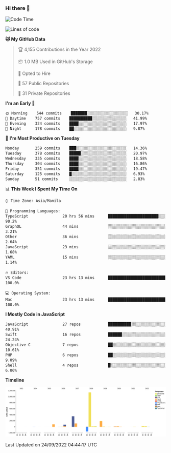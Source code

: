 ### Hi there 👋

<!--START_SECTION:waka-->
![Code Time](http://img.shields.io/badge/Code%20Time-3%2C116%20hrs%202%20mins-blue)

![Lines of code](https://img.shields.io/badge/From%20Hello%20World%20I%27ve%20Written-2%20Million%20lines%20of%20code-blue)

**🐱 My GitHub Data** 

> 🏆 4,155 Contributions in the Year 2022
 > 
> 📦 1.0 MB Used in GitHub's Storage 
 > 
> 💼 Opted to Hire
 > 
> 📜 57 Public Repositories 
 > 
> 🔑 31 Private Repositories  
 > 
**I'm an Early 🐤** 

```text
🌞 Morning    544 commits    ███████░░░░░░░░░░░░░░░░░░   30.17% 
🌆 Daytime    757 commits    ██████████░░░░░░░░░░░░░░░   41.99% 
🌃 Evening    324 commits    ████░░░░░░░░░░░░░░░░░░░░░   17.97% 
🌙 Night      178 commits    ██░░░░░░░░░░░░░░░░░░░░░░░   9.87%

```
📅 **I'm Most Productive on Tuesday** 

```text
Monday       259 commits    ███░░░░░░░░░░░░░░░░░░░░░░   14.36% 
Tuesday      378 commits    █████░░░░░░░░░░░░░░░░░░░░   20.97% 
Wednesday    335 commits    ████░░░░░░░░░░░░░░░░░░░░░   18.58% 
Thursday     304 commits    ████░░░░░░░░░░░░░░░░░░░░░   16.86% 
Friday       351 commits    ████░░░░░░░░░░░░░░░░░░░░░   19.47% 
Saturday     125 commits    █░░░░░░░░░░░░░░░░░░░░░░░░   6.93% 
Sunday       51 commits     ░░░░░░░░░░░░░░░░░░░░░░░░░   2.83%

```


📊 **This Week I Spent My Time On** 

```text
⌚︎ Time Zone: Asia/Manila

💬 Programming Languages: 
TypeScript               20 hrs 56 mins      ██████████████████████░░░   90.2% 
GraphQL                  44 mins             ░░░░░░░░░░░░░░░░░░░░░░░░░   3.21% 
Other                    36 mins             ░░░░░░░░░░░░░░░░░░░░░░░░░   2.64% 
JavaScript               23 mins             ░░░░░░░░░░░░░░░░░░░░░░░░░   1.68% 
YAML                     15 mins             ░░░░░░░░░░░░░░░░░░░░░░░░░   1.14%

🔥 Editors: 
VS Code                  23 hrs 13 mins      █████████████████████████   100.0%

💻 Operating System: 
Mac                      23 hrs 13 mins      █████████████████████████   100.0%

```

**I Mostly Code in JavaScript** 

```text
JavaScript               27 repos            ██████████░░░░░░░░░░░░░░░   40.91% 
Swift                    16 repos            ██████░░░░░░░░░░░░░░░░░░░   24.24% 
Objective-C              7 repos             ██░░░░░░░░░░░░░░░░░░░░░░░   10.61% 
PHP                      6 repos             ██░░░░░░░░░░░░░░░░░░░░░░░   9.09% 
Shell                    4 repos             █░░░░░░░░░░░░░░░░░░░░░░░░   6.06%

```


**Timeline**

![Chart not found](https://raw.githubusercontent.com/rad182/rad182/main/charts/bar_graph.png) 


 Last Updated on 24/09/2022 04:44:17 UTC
<!--END_SECTION:waka-->


<!--
**rad182/rad182** is a ✨ _special_ ✨ repository because its `README.md` (this file) appears on your GitHub profile.

Here are some ideas to get you started:

- 🔭 I’m currently working on ...
- 🌱 I’m currently learning ...
- 👯 I’m looking to collaborate on ...
- 🤔 I’m looking for help with ...
- 💬 Ask me about ...
- 📫 How to reach me: ...
- 😄 Pronouns: ...
- ⚡ Fun fact: ...
-->
